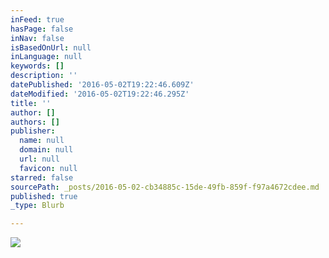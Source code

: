 ```yaml
---
inFeed: true
hasPage: false
inNav: false
isBasedOnUrl: null
inLanguage: null
keywords: []
description: ''
datePublished: '2016-05-02T19:22:46.609Z'
dateModified: '2016-05-02T19:22:46.295Z'
title: ''
author: []
authors: []
publisher:
  name: null
  domain: null
  url: null
  favicon: null
starred: false
sourcePath: _posts/2016-05-02-cb34885c-15de-49fb-859f-f97a4672cdee.md
published: true
_type: Blurb

---
```

![](https://the-grid-user-content.s3-us-west-2.amazonaws.com/2f0d5ed4-f23c-46f3-b055-a4f17d710b19.jpg)
